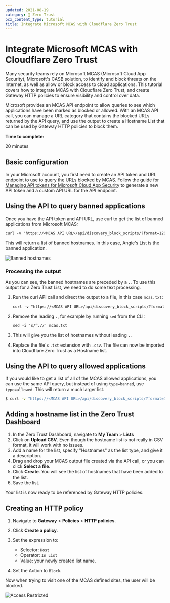 ```yaml
---
updated: 2021-08-19
category: 🔐 Zero Trust
pcx_content_type: tutorial
title: Integrate Microsoft MCAS with Cloudflare Zero Trust
---
```


# Integrate Microsoft MCAS with Cloudflare Zero Trust

Many security teams rely on Microsoft MCAS (Microsoft Cloud App Security), Microsoft's CASB solution, to identify and block threats on the Internet, as well as allow or block access to cloud applications. This tutorial covers how to integrate MCAS with Cloudflare Zero Trust, and create Gateway HTTP policies to ensure visibility and control over data.

Microsoft provides an MCAS API endpoint to allow queries to see which applications have been marked as blocked or allowed. With an MCAS API call, you can manage a URL category that contains the blocked URLs returned by the API query, and use the output to create a Hostname List that can be used by Gateway HTTP policies to block them.

**Time to complete:**

20 minutes

## Basic configuration

In your Microsoft account, you first need to create an API token and URL endpoint to use to query the URLs blocked by MCAS.
Follow the guide for [Managing API tokens for Microsoft Cloud App Security](https://docs.microsoft.com/en-us/cloud-app-security/api-authentication) to generate a new API token and a custom API URL for the API endpoint.

## Using the API to query banned applications

Once you have the API token and API URL, use curl to get the list of banned applications from Microsoft MCAS:

```txt
curl -v "https://<MCAS API URL>/api/discovery_block_scripts/?format=120&type=banned" -H "Authorization: Token <API token>"
```

This will return a list of banned hostnames. In this case, Angie's List is the banned application.

![Banned hostnames](/cloudflare-one/static/secure-web-gateway/microsoft-mcas/mcas-domains.png)

### Processing the output

As you can see, the banned hostnames are preceded by a `.`. To use this output for a Zero Trust List, we need to do some text processing.

1.  Run the curl API call and direct the output to a file, in this case `mcas.txt`:

    ```txt
    curl -v "https://<MCAS API URL>/api/discovery_block_scripts/?format=120&type=banned" -H "Authorization: Token <API token>" > mcas.txt
    ```

1.  Remove the leading `.`, for example by running `sed` from the CLI:

    ```txt
    sed -i 's/^.//' mcas.txt
    ```

1.  This will give you the list of hostnames without leading `.`.

1.  Replace the file's `.txt` extension with `.csv`. The file can now be imported into Cloudflare Zero Trust as a Hostname list.

## Using the API to query allowed applications

If you would like to get a list of all of the MCAS allowed applications, you can use the same API query, but instead of using `type=banned`, use `type=allowed`. This will return a much larger list.

```sh
$ curl -v "https://<MCAS API URL>/api/discovery_block_scripts/?format=120&type=allowed" -H "Authorization: Token <API token>"
```

## Adding a hostname list in the Zero Trust Dashboard

1.  In the Zero Trust Dashboard, navigate to **My Team** > **Lists**
1.  Click on **Upload CSV**. Even though the hostname list is not really in CSV format, it will work with no issues.
1.  Add a name for the list, specify "Hostnames" as the list type, and give it a description.
1.  Drag and drop your MCAS output file created via the API call, or you can click **Select a file**.
1.  Click **Create**. You will see the list of hostnames that have been added to the list.
1.  Save the list.

Your list is now ready to be referenced by Gateway HTTP policies.

## Creating an HTTP policy

1.  Navigate to **Gateway** > **Policies** > **HTTP policies**.

1.  Click **Create a policy**.

1.  Set the expression to:

    - Selector: `Host`
    - Operator: `In List`
    - Value: your newly created list name.

1.  Set the Action to `Block`.

Now when trying to visit one of the MCAS defined sites, the user will be blocked.

![Access Restricted](/cloudflare-one/static/secure-web-gateway/microsoft-mcas/mcas-block-page.png)
